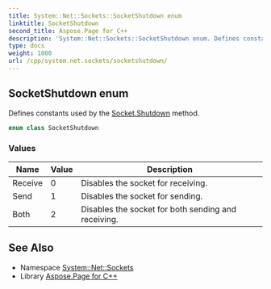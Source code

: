 ```yaml
---
title: System::Net::Sockets::SocketShutdown enum
linktitle: SocketShutdown
second_title: Aspose.Page for C++
description: 'System::Net::Sockets::SocketShutdown enum. Defines constants used by the Socket.Shutdown method in C++.'
type: docs
weight: 1800
url: /cpp/system.net.sockets/socketshutdown/
---
```

## SocketShutdown enum


Defines constants used by the [Socket.Shutdown](../socket/shutdown/) method.

```cpp
enum class SocketShutdown
```

### Values

| Name | Value | Description |
| --- | --- | --- |
| Receive | 0 | Disables the socket for receiving. |
| Send | 1 | Disables the socket for sending. |
| Both | 2 | Disables the socket for both sending and receiving. |

## See Also

* Namespace [System::Net::Sockets](../)
* Library [Aspose.Page for C++](../../)
